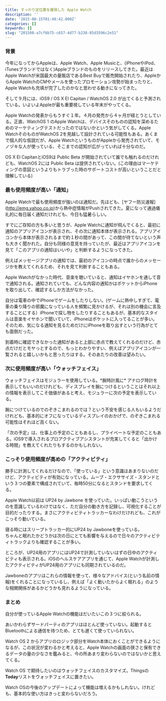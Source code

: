 ```yaml
---
title: すっかり定位置を確保した Apple Watch
description: ''
date: '2015-08-15T01:40:42.000Z'
categories: []
keywords: []
slug: "201508-a7cf6b75-c657-4d77-b238-85d3596c2e51"
---
```

### 背景

今年になってからAppleは、Apple Watch、Apple Musicと、(iPhoneやiPod、iTunesブランドではなく)Appleブランドのものをリリースしてきた。最近はApple Watchが米国最大の量販店であるBest Buyで販売開始されたり、AppleからApple WatchのCMやメールを使ったプロモーション攻勢が始まったりと、Apple Watchも充填が完了したのかなと思わせる動きになってきた。

そして９月には、iOS9 / OS X El Capitan / WatchOS 2.0 が出てくると予測されている。いよいよAppleが最も重要視している年末がやってくる。

Apple Watchの発表からもうすぐ１年。４月の発売から４ヶ月が経とうとしている。正直、WatchOS 1 のApple Watchは、デバイスそのものの認知を深めるためのマーケティングテストだったのではないかという気がしてくる。Apple WatchそのものがWatchOS 2を見越して設計されている可能性もある。あくまで個人的な仮説だが、Apple WatchというものがAppleから発売されていて、モノヅキな人が使っている、そこまでの認知が広がっていれば十分なのだ。

OS X El CapitanとiOS9は Public Beta が開始されていて誰でも触れるのだけれども、WatchOS 2には Public Beta は提供されていない。(この理由はマーケティングの意図というよりもトラブった時のサポートコストが高いということだと理解している)

### 最も使用頻度が高い「通知」

Apple Watchで最も使用頻度が強いのは通知だ。先ほども、\[ヤフー防災速報\](http://emg.yahoo.co.jp)から熱中症情報がPushされてきた。夏になって通過儀礼的に毎日届く通知だけれども、今日も猛暑らしい。

すでにご存知の方も多いと思うが、Apple Watchに通知が飛んでくると、最初に通知のアプリアイコンが表示され、その次に通知本体が表示される。アプリアイコンから本体が表示されるまで約１秒の間があって、この間が待てないという声も大きく聞かれた。自分も同様の意見を持っていたが、最近はアプリアイコンを見て「このアプリの通知はいいや」と判断するようになってきた。

例えばメッセージアプリの通知では、最初のアイコンの時点で誰からのメッセージかを教えてくれるため、それを見て判断することもある。

Apple Watchがなかった時代、音楽を聴いていると、通知はイヤホンを通して音で通知される。通知されていても、どんな内容の通知かはポケットからiPhoneを取り出して、確認するしか方法がなかった。

自分は電車の中でiPhoneでゲームをしたりしない。(ゲームに熱中しすぎて、電車の乗り降りの邪魔になっている人を頻繁に見かけるが、それは別の機会に言及することにする）iPhoneで探し物をしたりすることもあるが、基本的なスタイルは音楽をイヤホンで聞いていて、iPhoneはポケットに入ってることが多い。そのため、気になる通知を見るためだけにiPhoneを取り出すという行為がとても面倒だった。

到着時に確認できなかった通知があると上部に赤点で教えてくれるのだけど、赤点だけだとモヤっとするので、もっとわかりやすい、例えばアプリアイコンが一覧されると嬉しいかもと思ったりはする。そのあたりの改善は望みたい。

### 次に使用頻度が高い「ウォッチフェイス」

ウォッチフェイスはモジュラーを使用している。\*腕時計風に\* アナログ時計を表示してもいいのだけれども、ディスプレイを腕につけるということはそれ以上の情報を表示してこそ価値があると考え、モジュラーに次の予定を表示している。

腕につけているのでのぞきこまれるのでは？という不安を感じる人もいるようだけれども、基本的にオフになっているディスプレイのおかげで、のぞきこまれる可能性はそれほど高くない。

「次の予定」は、仕事上の予定のこともあるし、プライベートな予定のこともある。iOS9で導入されるプロアクティブアシスタントが充実してくると「出かける時間」を教えてくれたりもするのかもしれない。

### こっそり使用頻度が高めの「アクティビティ」

勝手に計測してくれるだけなので、「使っている」という意識はあまりないのだけど、アクティビティが有効になっている。ムーブ・エクササイズ・スタンドという３つの要素で構成されていて、毎時50分になるとスタンドを要求してくる。

Apple Watch以前は UP24 by Jawbone を使っていた。いっぱい動こうというのを意識しているわけではなく、ただ自分の動き方を記録し、可視化することが目的だったりする。まさにアクティビティトラッカーなわけだけれども、これがこっそり動いている。

寝る時にはスリープトラッカー的にUP24 by Jawboneを使っている。  
ちゃんと眠れたかどうかは次の日にとても影響を与えるので日々のアクティビティトラックよりも確認することが多い。

ところが、UP24用のアプリにはUP24で計測していないはずの日中のアクティビティも表示される。iOSのヘルスケアアプリを通じて、Apple Watchが計測したアクティビティがUP24用のアプリにも同期されているのだ。

Jawboneのアプリはこれらの情報を使って、様々なアドバイス(という名前の情報)をくれることになっているし、例えば「よく動いたからよく眠れる」のような相関関係があるかどうかも見れるようになっている。

### まとめ

自分が使っているApple Watchの機能はだいたいこの３つに絞られる。

あいかわらずサードパーティのアプリはほとんど使っていない。起動するとBluetoothによる通信を待つため、とても遅くて使っていられない。

Watch OS 2 からアプリのロジック部分をWatch本体におくことができるようになるが、この状況が変わるかと考えると、Apple Watchの画面の狭さと保有できるデータの量の少なさを鑑みると、今の所あまり変わらないのではないかと思えてくる。

Watch OS で期待したいのはウォッチフェイスのカスタマイズ。Thingsの**Today**リストをウォッチフェイスに置きたい。

Watch OSの今後のアップデートによって機能は増えるかもしれない。けれども、基本的な使い方はきっと変わらないだろう。